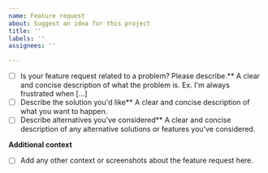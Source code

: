```yaml
---
name: Feature request
about: Suggest an idea for this project
title: ''
labels: ''
assignees: ''

---
```


- [ ] Is your feature request related to a problem? Please describe.**
A clear and concise description of what the problem is. Ex. I'm always frustrated when [...]
- [ ] Describe the solution you'd like**
A clear and concise description of what you want to happen.
- [ ] Describe alternatives you've considered**
A clear and concise description of any alternative solutions or features you've considered.

**Additional context**
- [ ] Add any other context or screenshots about the feature request here.
